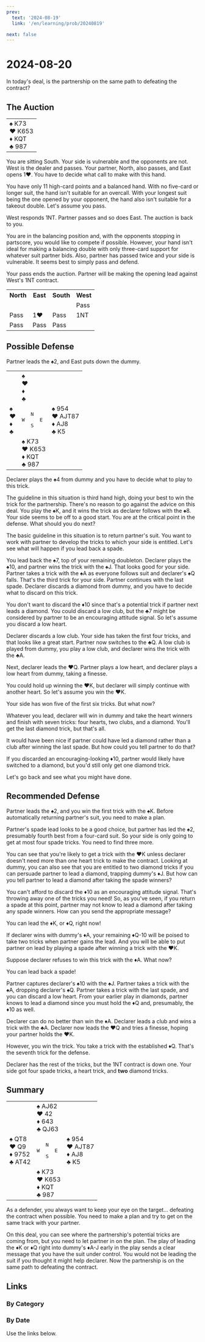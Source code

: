 ```yaml
---
prev:
  text: '2024-08-19'
  link: '/en/learning/prob/20240819'

next: false
---
```


# 2024-08-20

In today's deal, is the partnership on the same path to defeating the contract?

<Badge type="tip" text="Defense"/>

## The Auction

<table class="hand">
	<tr>
		<td>♠️ K73<br>♥️ K653<br>♦️ KQT<br>♣️ 987</td>
	</tr>
</table>

You are sitting South. Your side is vulnerable and the opponents are not. West is the dealer and passes. Your partner, North, also passes, and East opens 1♥️. You have to decide what call to make with this hand.

You have only 11 high-card points and a balanced hand. With no five-card or longer suit, the hand isn't suitable for an overcall. With your longest suit being the one opened by your opponent, the hand also isn't suitable for a takeout double. Let's assume you pass.

West responds 1NT. Partner passes and so does East. The auction is back to you.

You are in the balancing position and, with the opponents stopping in partscore, you would like to compete if possible. However, your hand isn't ideal for making a balancing double with only three-card support for whatever suit partner bids. Also, partner has passed twice and your side is vulnerable. It seems best to simply pass and defend.

Your pass ends the auction. Partner will be making the opening lead against West's 1NT contract.

<table class="auction">
	<tr>
		<th>North</th>
		<th>East</th>
		<th>South</th>
		<th>West</th>
	</tr>
	<tr>
		<td></td>
		<td></td>
		<td></td>
		<td>Pass</td>
	</tr>
	<tr>
		<td>Pass</td>
		<td>1♥️</td>
		<td>Pass</td>
		<td>1NT</td>
	</tr>
	<tr>
		<td>Pass</td>
		<td>Pass</td>
		<td>Pass</td>
		<td></td>
	</tr>
</table>

## Possible Defense

Partner leads the ♠️2, and East puts down the dummy.

<table class="deal">
	<tr>
		<td></td>
		<td>♠️ <br>♥️ <br>♦️ <br>♣️ </td>
		<td></td>
	</tr>
	<tr>
		<td>♠️ <br>♥️ <br>♦️ <br>♣️ </td>
		<td><pre>   N<br>W     E<br>   S</pre></td>
		<td>♠️ 954<br>♥️ AJT87<br>♦️ AJ8<br>♣️ K5</td>
	</tr>
	<tr>
		<td></td>
		<td>♠️ K73<br>♥️ K653<br>♦️ KQT<br>♣️ 987</td>
		<td></td>
	</tr>
</table>

Declarer plays the ♠️4 from dummy and you have to decide what to
play to this trick.

The guideline in this situation is third hand high, doing your best to win the trick for the partnership. There's no reason to go against the advice on this deal. You play the ♠️K, and it wins the trick as declarer follows with the ♠️8. Your side seems to be off to a good start. You are at the critical point in the defense. What should you do next?

The basic guideline in this situation is to return partner's suit. You want to work with partner to develop the tricks to which your side is entitled. Let's see what will happen if you lead back a spade.

You lead back the ♠️7, top of your remaining doubleton. Declarer plays the ♠️10, and partner wins the trick with the ♠️J. That looks good for your side. Partner takes a trick with the ♠️A as everyone follows suit and declarer's ♠️Q falls. That's the third trick for your side. Partner continues with the last spade. Declarer discards a diamond from dummy, and you have to decide what to discard on this trick.

You don't want to discard the ♦️10 since that's a potential trick if partner next leads a diamond. You could discard a low club, but the ♣️7 might be considered by partner to be an encouraging attitude signal. So let's assume you discard a low heart.

Declarer discards a low club. Your side has taken the first four tricks, and that looks like a great start. Partner now switches to the ♣️Q. A low club is played from dummy, you play a low club, and declarer wins the trick with the ♣️A.

Next, declarer leads the ♥️Q. Partner plays a low heart, and declarer plays a low heart from dummy, taking a finesse.

You could hold up winning the ♥️K, but declarer will simply continue with another heart. So let's assume you win the ♥️K.

Your side has won five of the first six tricks. But what now?

Whatever you lead, declarer will win in dummy and take the heart winners and finish with seven tricks: four hearts, two clubs, and a diamond. You'll get the last diamond trick, but that's all.

It would have been nice if partner could have led a diamond rather than a club after winning the last spade. But how could you tell partner to do that?

If you discarded an encouraging-looking ♦️10, partner would likely have switched to a diamond, but you'd still only get one diamond trick.

Let's go back and see what you might have done.

## Recommended Defense

Partner leads the ♠️2, and you win the first trick with the ♠️K. Before automatically returning partner's suit, you need to make a plan.

Partner's spade lead looks to be a good choice, but partner has led the ♠️2, presumably fourth best from a four-card suit. So your side is only going to get at most four spade tricks. You need to find three more.

You can see that you're likely to get a trick with the ♥️K unless declarer doesn't need more than one heart trick to make the contract. Looking at dummy, you can also see that you are entitled to two diamond tricks if you can persuade partner to lead a diamond, trapping dummy's ♦️J. But how can you tell partner to lead a diamond after taking the spade winners?

You can't afford to discard the ♦️10 as an encouraging attitude signal. That's throwing away one of the tricks you need! So, as you've seen, if you return a spade at this point, partner may not know to lead a diamond after taking any spade winners. How can you send the appropriate message?

You can lead the ♦️K, or ♦️Q, right now!

If declarer wins with dummy's ♦️A, your remaining ♦️Q-10 will be poised to take two tricks when partner gains the lead. And you will be able to put partner on lead by playing a spade after winning a trick with the ♥️K.

Suppose declarer refuses to win this trick with the ♦️A. What now?

You can lead back a spade!

Partner captures declarer's ♠️10 with the ♠️J. Partner takes a trick with the ♠️A, dropping declarer's ♠️Q. Partner takes a trick with the last spade, and you can discard a low heart. From your earlier play in diamonds, partner knows to lead a diamond since you must hold the ♦️Q and, presumably, the ♦️10 as well.

Declarer can do no better than win the ♦️A. Declarer leads a club and wins a trick with the ♣️A. Declarer now leads the ♥️Q and tries a finesse, hoping your partner holds the ♥️K. 

However, you win the trick. You take a trick with the established ♦️Q. That's the seventh trick for the defense.

Declarer has the rest of the tricks, but the 1NT contract is down one. Your side got four spade tricks, a heart trick, and **two** diamond tricks.

## Summary

<table class="deal">
	<tr>
		<td></td>
		<td>♠️ AJ62<br>♥️ 42<br>♦️ 643<br>♣️ QJ63</td>
		<td></td>
	</tr>
	<tr>
		<td>♠️ QT8<br>♥️ Q9<br>♦️ 9752<br>♣️ AT42</td>
		<td><pre>   N<br>W     E<br>   S</pre></td>
		<td>♠️ 954<br>♥️ AJT87<br>♦️ AJ8<br>♣️ K5</td>
	</tr>
	<tr>
		<td></td>
		<td>♠️ K73<br>♥️ K653<br>♦️ KQT<br>♣️ 987</td>
		<td></td>
	</tr>
</table>

As a defender, you always want to keep your eye on the target... defeating the contract when possible. You need to make a plan and try to get on the same track with your partner.

On this deal, you can see where the partnership's potential tricks are coming from, but you need to let partner in on the plan. The play of leading the ♦️K or ♦️Q right into dummy's ♦️A-J early in the play sends a clear message that you have the suit under control. You would not be leading the suit if you thought it might help declarer. Now the partnership is on the same path to defeating the contract.

## Links

[<Badge type="tip" text="Go to Practice"/>](/en/practice/prob/20240820)

### By Category

[<Badge type="tip" text="<--"/>](/en/learning/prob/20240817)
[<Badge type="tip" text="Calendar"/>](/en/learning/calendar/202408)
[<Badge type="info" text="-->"/>](/en/learning/prob/20240820#links)

### By Date

Use the links below.
